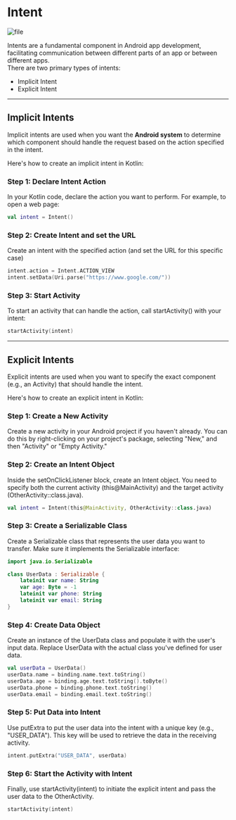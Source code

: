 # Intent

![file](https://github.com/AngryFalcon89/Intent/assets/91687355/1bdbb13c-66c0-4cfb-a859-09190a10f51e)


Intents are a fundamental component in Android app development, facilitating communication between different parts of an app or between different apps.<br>
There are two primary types of intents:
- Implicit Intent
- Explicit Intent

---

## Implicit Intents

Implicit intents are used when you want the **Android system** to determine which component should handle the request based on the action specified in the intent.<br>

Here's how to create an implicit intent in Kotlin:

### Step 1: Declare Intent Action

In your Kotlin code, declare the action you want to perform. For example, to open a web page:

```kotlin
val intent = Intent()
```
### Step 2: Create Intent and set the URL
Create an intent with the specified action (and set the URL for this specific case)

```kotlin
intent.action = Intent.ACTION_VIEW
intent.setData(Uri.parse("https://www.google.com/"))
```

### Step 3: Start Activity
To start an activity that can handle the action, call startActivity() with your intent:

```kotlin
startActivity(intent)
```
---

## Explicit Intents

Explicit intents are used when you want to specify the exact component (e.g., an Activity) that should handle the intent.<br>

Here's how to create an explicit intent in Kotlin:

### Step 1: Create a New Activity
Create a new activity in your Android project if you haven't already. You can do this by right-clicking on your project's package, selecting "New," and then "Activity" or "Empty Activity."

### Step 2: Create an Intent Object
Inside the setOnClickListener block, create an Intent object. You need to specify both the current activity (this@MainActivity) and the target activity (OtherActivity::class.java).

```kotlin
val intent = Intent(this@MainActivity, OtherActivity::class.java)
```

### Step 3: Create a Serializable Class
Create a Serializable class that represents the user data you want to transfer. Make sure it implements the Serializable interface:

```kotlin
import java.io.Serializable

class UserData : Serializable {
    lateinit var name: String
    var age: Byte = -1
    lateinit var phone: String
    lateinit var email: String
}
```

### Step 4: Create Data Object
Create an instance of the UserData class and populate it with the user's input data. Replace UserData with the actual class you've defined for user data.

```kotlin
val userData = UserData()
userData.name = binding.name.text.toString()
userData.age = binding.age.text.toString().toByte()
userData.phone = binding.phone.text.toString()
userData.email = binding.email.text.toString()
```

### Step 5: Put Data into Intent
Use putExtra to put the user data into the intent with a unique key (e.g., "USER_DATA"). This key will be used to retrieve the data in the receiving activity.

```kotlin
intent.putExtra("USER_DATA", userData)
```
### Step 6: Start the Activity with Intent
Finally, use startActivity(intent) to initiate the explicit intent and pass the user data to the OtherActivity.

```kotlin
startActivity(intent)
```

